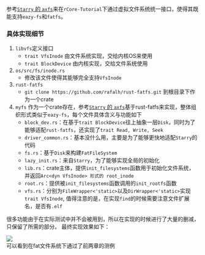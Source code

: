 参考[`Starry` 的 `axfs`](https://github.com/Azure-stars/Starry/tree/main/modules/axfs)来在`rCore-Tutorial`下通过虚拟文件系统统一接口，使得其既能支持`eazy-fs`和`fatfs`。
### 具体实现细节
1. `libvfs`定义接口
	- `trait VfsInode` 由文件系统实现，交给内核OS来使用
	- `trait BlockDevice` 由内核实现，交给文件系统使用
2. `os/src/fs/inode.rs`
	- 修改该文件使得其能够完全支持`VfsInode`
3. `rust-fatfs`
	- `git clone https://github.com/rafalh/rust-fatfs.git` 到根目录下作为一个crate
4. `myfs`
	作为一个crate存在，参考[`Starry` 的 `axfs`](https://github.com/Azure-stars/Starry/tree/main/modules/axfs)基于rust-fatfs来实现，整体组织形式类似于`eazy-fs`，每个文件具体含义与功能如下
	- `block_dev.rs`：在基于`trait BlockDevice`往上抽象一层`Disk`，同时为了能够适配`rust-fatfs`，还实现了`trait Read, Write, Seek`
	- `driver_common.rs`：基本没什么用，主要是为了能够更快地适配`Starry`的代码
	- `fs.rs`：基于`Disk`来构建`FatFileSystem`
	- `lazy_init.rs`：来自`Starry`，为了能够实现全局的初始化
	- `lib.rs`：crate主体，提供`init_filesystems`函数用于初始化文件系统，并返回`Arc<dyn VfsInode> 形式的 root_inode`
	- `root.rs`：提供被`init_filesystems`函数调用的`init_rootfs`函数
	- `vfs.rs`：分别为`FileWrapper<'static>`以及`DirWrapper<'static>`实现 `trait VfsInode`, 值得注意的是，在实现`find`的时候需要注意文件扩展名，是否有`.elf`

很多功能由于在实际测试中并不会被用到，所以在实现的时候进行了大量的删减，只保留了所需的部分。
最终实现效果如下：

![](https://blognashzhou.oss-cn-shanghai.aliyuncs.com/img/rcore-3-lab4-result.png)  
可以看到在fat文件系统下通过了前两章的测例